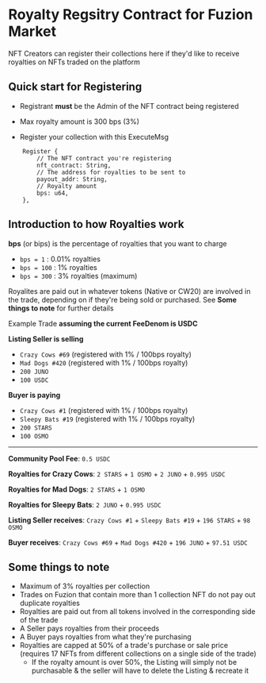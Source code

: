 # Royalty Regsitry Contract for Fuzion Market

NFT Creators can register their collections here if they'd like to receive royalties on NFTs traded on the platform

## Quick start for Registering

- Registrant **must** be the Admin of the NFT contract being registered

- Max royalty amount is 300 bps (3%)

- Register your collection with this ExecuteMsg
```
    Register {
        // The NFT contract you're registering
        nft_contract: String,
        // The address for royalties to be sent to
        payout_addr: String,
        // Royalty amount
        bps: u64,
    },
```

## Introduction to how Royalties work
**bps** (or bips) is the percentage of royalties that you want to charge

- `bps = 1` : 0.01% royalties
- `bps = 100` : 1% royalties
- `bps = 300` : 3% royalties (maximum)

Royalites are paid out in whatever tokens (Native or CW20) are involved in the trade, depending on if they're being sold or purchased. See **Some things to note** for further details

Example Trade **assuming the current FeeDenom is USDC**

**Listing Seller is selling**
- `Crazy Cows #69` (registered with 1% / 100bps royalty)
- `Mad Dogs #420` (registered with 1% / 100bps royalty)
- `200 JUNO`
- `100 USDC`

**Buyer is paying**
- `Crazy Cows #1` (registered with 1% / 100bps royalty)
- `Sleepy Bats #19` (registered with 1% / 100bps royalty)
- `200 STARS`
- `100 OSMO`

---

**Community Pool Fee**: `0.5 USDC`

**Royalties for Crazy Cows**: `2 STARS` + `1 OSMO` + `2 JUNO` + `0.995 USDC`

**Royalties for Mad Dogs**: `2 STARS` + `1 OSMO`

**Royalties for Sleepy Bats**: `2 JUNO` + `0.995 USDC`

**Listing Seller receives**: `Crazy Cows #1` + `Sleepy Bats #19` + `196 STARS` + `98 OSMO`

**Buyer receives**: `Crazy Cows #69` + `Mad Dogs #420` + `196 JUNO` + `97.51 USDC`




## **Some things to note**

- Maximum of 3% royalties per collection
- Trades on Fuzion that contain more than 1 collection NFT do not pay out duplicate royalties
- Royalties are paid out from all tokens involved in the corresponding side of the trade
- A Seller pays royalties from their proceeds
- A Buyer pays royalties from what they're purchasing
- Royalties are capped at 50% of a trade's purchase or sale price (requires 17 NFTs from different collections on a single side of the trade)
  - If the royalty amount is over 50%, the Listing will simply not be purchasable & the seller will have to delete the Listing & recreate it




